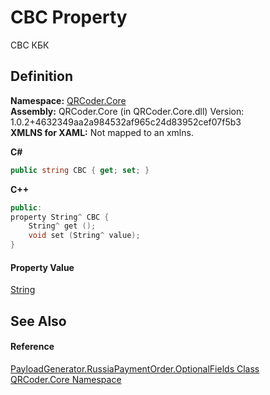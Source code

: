 # CBC Property


CBC 
КБК




## Definition
**Namespace:** <a href="N_QRCoder_Core.md">QRCoder.Core</a>  
**Assembly:** QRCoder.Core (in QRCoder.Core.dll) Version: 1.0.2+4632349aa2a984532af965c24d83952cef07f5b3  
**XMLNS for XAML:** Not mapped to an xmlns.

**C#**
``` C#
public string CBC { get; set; }
```
**C++**
``` C++
public:
property String^ CBC {
	String^ get ();
	void set (String^ value);
}
```



#### Property Value
<a href="https://learn.microsoft.com/dotnet/api/system.string" target="_blank" rel="noopener noreferrer">String</a>

## See Also


#### Reference
<a href="T_QRCoder_Core_PayloadGenerator_RussiaPaymentOrder_OptionalFields.md">PayloadGenerator.RussiaPaymentOrder.OptionalFields Class</a>  
<a href="N_QRCoder_Core.md">QRCoder.Core Namespace</a>  
